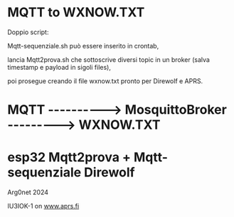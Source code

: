 # MQTT to WXNOW.TXT

Doppio script:

Mqtt-sequenziale.sh può essere inserito in crontab,

lancia Mqtt2prova.sh che sottoscrive diversi topic in un broker (salva timestamp e payload in sigoli files),

poi prosegue creando il file wxnow.txt pronto per Direwolf e APRS.

# MQTT ----------> MosquittoBroker --------->    WXNOW.TXT

# esp32     Mqtt2prova + Mqtt-sequenziale        Direwolf

Arg0net 2024

IU3IOK-1 on www.aprs.fi
